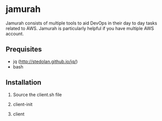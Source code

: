 jamurah
=======

Jamurah consists of multiple tools to aid DevOps in their day to day tasks related to AWS. Jamurah is particularly helpful if you have multiple AWS account. 

Prequisites
-----------

* jq (http://stedolan.github.io/jq/)
* bash 

Installation
------------

1. Source the client.sh file 

2. client-init 

3. client <name of the client> 



